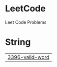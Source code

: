 # LeetCode
Leet Code Problems


# String
|  |
| ------- |
| [3396-valid-word](https://github.com/PremSaiArroju/LeetCode/tree/master/3396-valid-word) |